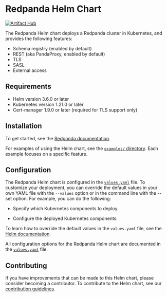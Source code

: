 # Redpanda Helm Chart

[![Artifact Hub](https://img.shields.io/endpoint?url=https://artifacthub.io/badge/repository/redpanda-data)](https://artifacthub.io/packages/search?repo=redpanda-data)

The Redpanda Helm chart deploys a Redpanda cluster in Kubernetes, and provides the following features:

- Schema registry (enabled by default)
- REST (aka PandaProxy, enabled by default)
- TLS
- SASL
- External access

## Requirements

- Helm version 3.6.0 or later
- Kubernetes version 1.21.0 or later
- Cert-manager 1.9.0 or later (required for TLS support only)

## Installation

To get started, see the [Redpanda documentation][kubernetes-qs-dev].

For examples of using the Helm chart, see the [`examples/` directory][examples]. Each example focuses on a specific feature.

## Configuration

The Redpanda Helm chart is configured in the [`values.yaml`][values] file. To customize your deployment, you can override the default values in your own YAML file with the `--values` option or in the command line with the --set option. For example, you can do the following:

- Specify which Kubernetes components to deploy.

- Configure the deployed Kubernetes components.

To learn how to override the default values in the `values.yaml` file, see the [Helm documentation][helm].

All configuration options for the Redpanda Helm chart are documented in the [`values.yaml`][values] file.

## Contributing

If you have improvements that can be made to this Helm chart, please consider becoming a contributor.
To contribute to the Helm chart, see our [contribution guidelines][contributing].

[redpanda]: https://redpanda.com
[helm]: https://helm.sh/docs/chart_template_guide/values_files/
[values]: https://github.com/redpanda-data/helm-charts/blob/main/charts/redpanda/values.yaml
[examples]: https://github.com/redpanda-data/helm-charts/blob/main/examples/README.md
[contributing]: https://github.com/redpanda-data/helm-charts/blob/main/CONTRIBUTING.md
[kubernetes-qs-dev]: https://docs.redpanda.com/docs/quickstart/kubernetes-qs-dev/
